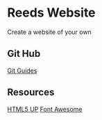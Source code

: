 # Reeds Website

Create a website of your own

## Git Hub

[Git Guides](https://github.com/git-guides)

## Resources

[HTML5 UP](https://html5up.net/)
[Font Awesome](https://fontawesome.com/)
